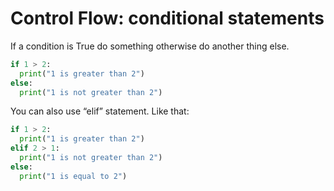 # Control Flow: conditional statements
If a condition is True do something otherwise do another thing else.

```python
if 1 > 2:
  print("1 is greater than 2")
else:
  print("1 is not greater than 2")
```

You can also use “elif” statement. Like that:

```python
if 1 > 2:
  print("1 is greater than 2")
elif 2 > 1:
  print("1 is not greater than 2")
else:
  print("1 is equal to 2")
```
